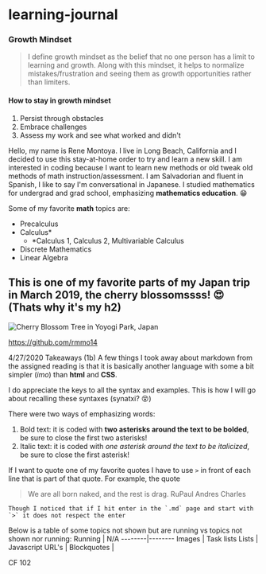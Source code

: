 # learning-journal

### Growth Mindset
>I define growth mindset as the belief that no one person has a limit to learning and growth. Along with this mindset, it helps to normalize mistakes/frustration and seeing them as growth opportunities rather than limiters. 

#### How to stay in growth mindset
1. Persist through obstacles
1. Embrace challenges
1. Assess my work and see what worked and didn't

Hello, my name is Rene Montoya. I live in Long Beach, California and I decided to use this stay-at-home order to try and learn a new skill. I am interested in coding because I want to learn new methods or old tweak old methods of math instruction/assessment. I am Salvadorian and fluent in Spanish, I like to say I'm conversational in Japanese. I studied mathematics for undergrad and grad school, emphasizing **mathematics education**. :grin:

Some of my favorite **math** topics are:
- Precalculus
- Calculus\*
  - \*Calculus 1, Calculus 2, Multivariable Calculus
- Discrete Mathematics
- Linear Algebra

## This is one of my favorite parts of my Japan trip in March 2019, the cherry blossomssss! :heart_eyes: (Thats why it's my h2)
![Cherry Blossom Tree in Yoyogi Park, Japan](https://user-images.githubusercontent.com/64452534/80455555-d53fc700-88e0-11ea-9654-056d942b6eaa.png)

https://github.com/rmmo14 

4/27/2020 Takeaways (1b)
A few things I took away about markdown from the assigned reading is that it is basically another language with some a bit simpler (*imo*) than **html** and **CSS**.  

I do appreciate the keys to all the syntax and examples. This is how I will go about recalling these syntaxes (synatxi? :dizzy_face:)

There were two ways of emphasizing words:
1. Bold text: it is coded with **two asterisks around the text to be bolded**, be sure to close the first two asterisks!
1. Italic text: it is coded with *one asterisk around the text to be italicized*, be sure to close the first asterisk!

If I want to quote one of my favorite quotes I have to use `>` in front of each line that is part of that quote. For example, the quote
>We are all born naked,
>and the rest is drag.
>RuPaul Andres Charles 

```Though I noticed that if I hit enter in the `.md` page and start with `>` it does not respect the enter```

Below is a table of some topics not shown but are running vs topics not shown nor running:
Running | N/A
--------|--------
Images | Task lists
Lists | Javascript
URL's |
Blockquotes | 

CF 102
